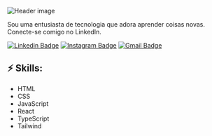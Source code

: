 ![Header image](https://media.licdn.com/dms/image/D4D16AQFhDzsh3n7omw/profile-displaybackgroundimage-shrink_350_1400/0/1706276453768?e=1712188800&v=beta&t=Gc03h76gRnEU2_Ae8OY_4vrpMl-IldzY0H6DOVvYgwg)

Sou uma entusiasta de tecnologia que adora aprender coisas novas. Conecte-se comigo no LinkedIn.


[![Linkedin Badge](https://img.shields.io/badge/-LinkedIn-blue?style=flat-square&logo=Linkedin&logoColor=white&link=https://www.linkedin.com/in/rafaela-miranda/)](https://www.linkedin.com/in/rafaela-miranda/)
[![Instagram Badge](https://img.shields.io/badge/website-000000?style=for-the-badge&logo=About.me&logoColor=white&link=https://rafaelamiranda.com.br/)](https://rafaelamiranda.com.br/)
[![Gmail Badge](https://img.shields.io/badge/-Gmail-d14836?style=flat-square&logo=Gmail&logoColor=white&link=ola@rafaelamiranda.com.br)](mailto:ola@rafaelamiranda.com.br)

## ⚡ Skills:
- HTML
- CSS
- JavaScript
- React
- TypeScript
- Tailwind
